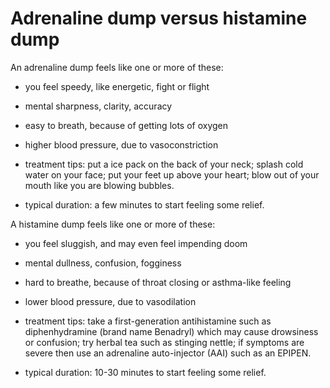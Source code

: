 # Adrenaline dump versus histamine dump

An adrenaline dump feels like one or more of these:

* you feel speedy, like energetic, fight or flight
   
* mental sharpness, clarity, accuracy

* easy to breath, because of getting lots of oxygen

* higher blood pressure, due to vasoconstriction

* treatment tips: put a ice pack on the back of your neck; splash cold water on your face; put your feet up above your heart; blow out of your mouth like you are blowing bubbles.

* typical duration: a few minutes to start feeling some relief.
  
A histamine dump feels like one or more of these:

* you feel sluggish, and may even feel impending doom
 
* mental dullness, confusion, fogginess
  
* hard to breathe, because of throat closing or asthma-like feeling

* lower blood pressure, due to vasodilation

* treatment tips: take a first-generation antihistamine such as diphenhydramine (brand name Benadryl) which may cause drowsiness or confusion; try herbal tea such as stinging nettle; if symptoms are severe then use an adrenaline auto-injector (AAI) such as an EPIPEN.

* typical duration: 10-30 minutes to start feeling some relief.

